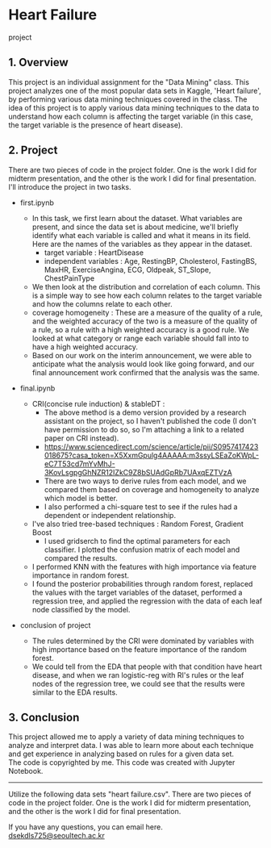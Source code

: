 # Heart Failure
project

## 1. Overview
This project is an individual assignment for the "Data Mining" class. This project analyzes one of the most popular data sets in Kaggle, 'Heart failure', by performing various data mining techniques covered in the class. The idea of this project is to apply various data mining techniques to the data to understand how each column is affecting the target variable (in this case, the target variable is the presence of heart disease).  

## 2. Project
There are two pieces of code in the project folder. One is the work I did for midterm presentation, and the other is the work I did for final presentation. I'll introduce the project in two tasks.
- first.ipynb
  - In this task, we first learn about the dataset. What variables are present, and since the data set is about medicine, we'll briefly identify what each variable is called and what it means in its field. Here are the names of the variables as they appear in the dataset.  
    - target variable : HeartDisease  
    - independent variables : Age, RestingBP, Cholesterol, FastingBS, MaxHR, ExerciseAngina, ECG, Oldpeak, ST_Slope, ChestPainType  
  - We then look at the distribution and correlation of each column. This is a simple way to see how each column relates to the target variable and how the columns relate to each other.  
  - coverage homogeneity : These are a measure of the quality of a rule, and the weighted accuracy of the two is a measure of the quality of a rule, so a rule with a high weighted accuracy is a good rule. We looked at what category or range each variable should fall into to have a high weighted accuracy.
  - Based on our work on the interim announcement, we were able to anticipate what the analysis would look like going forward, and our final announcement work confirmed that the analysis was the same.
 
- final.ipynb
  - CRI(concise rule induction) & stableDT :
    - The above method is a demo version provided by a research assistant on the project, so I haven't published the code (I don't have permission to do so, so I'm attaching a link to a related paper on CRI instead).  
    - https://www.sciencedirect.com/science/article/pii/S0957417423018675?casa_token=X5XxmGpulg4AAAAA:m3ssyLSEaZoKWpL-eC7T53cd7mYvMhJ-3KovLsgpgGhNZR12IZkC9Z8bSUAdGpRb7UAxqEZTVzA
    - There are two ways to derive rules from each model, and we compared them based on coverage and homogeneity to analyze which model is better.
    - I also performed a chi-square test to see if the rules had a dependent or independent relationship.
  - I've also tried tree-based techniques : Random Forest, Gradient Boost
    - I used gridserch to find the optimal parameters for each classifier. I plotted the confusion matrix of each model and compared the results.
  - I performed KNN with the features with high importance via feature importance in random forest.
  - I found the posterior probabilities through random forest, replaced the values with the target variables of the dataset, performed a regression tree, and applied the regression with the data of each leaf node classified by the model.
 
- conclusion of project
  - The rules determined by the CRI were dominated by variables with high importance based on the feature importance of the random forest.
  - We could tell from the EDA that people with that condition have heart disease, and when we ran logistic-reg with RI's rules or the leaf nodes of the regression tree, we could see that the results were similar to the EDA results.
 

## 3. Conclusion
This project allowed me to apply a variety of data mining techniques to analyze and interpret data. I was able to learn more about each technique and get experience in analyzing based on rules for a given data set.  
The code is copyrighted by me. This code was created with Jupyter Notebook.  
***  
Utilize the following data sets "heart failure.csv".
There are two pieces of code in the project folder. One is the work I did for midterm presentation, and the other is the work I did for final presentation.  

If you have any questions, you can email here.  
dsekdls725@seoultech.ac.kr  

